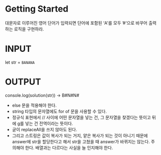# Getting Started

대문자로 이루어진 영어 단어가 입력되면 단어에 포함된 ‘A'를 모두 ’#‘으로 바꾸어 출력하는 로직을 구현하라.

# INPUT

let str = `BANANA`

# OUTPUT

console.log(solution(str)) -> B#N#N#

- else 문을 적용해야 한다.
- string 타입의 문자열에도 for of 문을 사용할 수 있다.
- 정규식 표현에서 // 사이에 어떤 문자열을 넣는 건, 그 문자열을 찾겠다는 뜻이고 뒤에 g를 넣는 건 전역이라는 뜻이다.
- 굳이 replaceAll을 쓰지 않아도 된다.
- 그리고 스트링은 값이 복사가 되는 거지, 얕은 복사가 되는 것이 아니기 때문에 answer에 str을 할당한다고 해서 str을 고쳤을 때 answer가 바뀌지는 않는다. 주의해야 한다. 배열과는 다르다는 사실을 늘 인지해야 한다.
